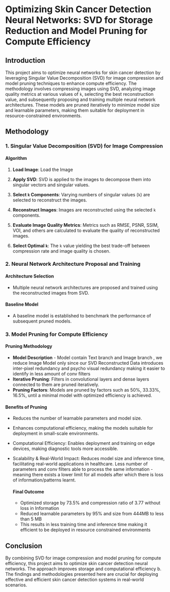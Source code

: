 # Optimizing Skin Cancer Detection Neural Networks: SVD for Storage Reduction and Model Pruning for Compute Efficiency

## Introduction

This project aims to optimize neural networks for skin cancer detection by leveraging Singular Value Decomposition (SVD) for image compression and model pruning techniques to enhance compute efficiency. The methodology involves compressing images using SVD, analyzing image quality metrics at various values of `k`, selecting the best reconstruction value, and subsequently proposing and training multiple neural network architectures. These models are pruned iteratively to minimize model size and learnable parameters, making them suitable for deployment in resource-constrained environments.


## Methodology

### 1. Singular Value Decomposition (SVD) for Image Compression

#### Algorithm
1. **Load Image**: Load the Image
   
2. **Apply SVD**: SVD is applied to the images to decompose them into singular vectors and singular values.

3. **Select `k` Components**: Varying numbers of singular values (`k`) are selected to reconstruct the images.

4. **Reconstruct Images**: Images are reconstructed using the selected `k` components.

5. **Evaluate Image Quality Metrics**: Metrics such as RMSE, PSNR, SSIM, VOI, and others are calculated to evaluate the quality of reconstructed images.

6. **Select Optimal `k`**: The `k` value yielding the best trade-off between compression rate and image quality is chosen.

### 2. Neural Network Architecture Proposal and Training

#### Architecture Selection
- Multiple neural network architectures are proposed and trained using the reconstructed images from SVD.

#### Baseline Model
- A baseline model is established to benchmark the performance of subsequent pruned models.

### 3. Model Pruning for Compute Efficiency

#### Pruning Methodology
- **Model Description** - Model contain Text branch and Image branch , we reduce Image Model only since our SVD Reconstructed Data introduces inter-pixel redundancy and psycho visual redundancy making it easier to identify in less amount of conv filters
- **Iterative Pruning**: Filters in convolutional layers and dense layers connected to them are pruned iteratively.
- **Pruning Factors**: Models are pruned by factors such as 50%, 33.33%, 16.5%, until a minimal model with optimized efficiency is achieved.

#### Benefits of Pruning
- Reduces the number of learnable parameters and model size.
- Enhances computational efficiency, making the models suitable for deployment in small-scale environments.
- Computational Efficiency: Enables deployment and training on edge devices, making diagnostic tools more accessible.
- Scalability & Real-World Impact: Reduces model size and inference time, facilitating real-world applications in healthcare. Less number of parameters and conv filters able to process the same information - meaning there exists a lower limit for all models after which there is loss of information/patterns learnt.

  #### Final Outcome

  - Optimized storage by 73.5% and compression ratio of 3.77 without loss in Information
  - Reduced learnable parameters by 95% and size from 444MB to less than 5 MB
  - This results in less training time and inference time making it efficient to be deployed in resource constrained environments

## Conclusion

By combining SVD for image compression and model pruning for compute efficiency, this project aims to optimize skin cancer detection neural networks. The approach improves storage and computational efficiency b. The findings and methodologies presented here are crucial for deploying effective and efficient skin cancer detection systems in real-world scenarios.

